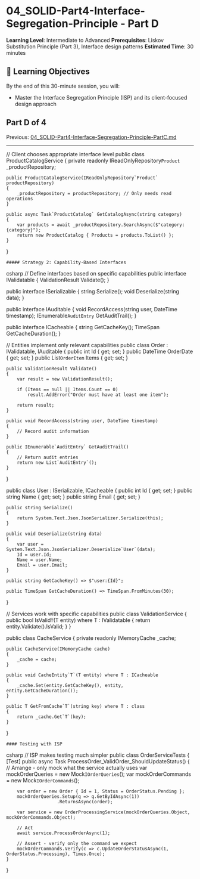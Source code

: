 # 04_SOLID-Part4-Interface-Segregation-Principle - Part D

**Learning Level**: Intermediate to Advanced 
**Prerequisites**: Liskov Substitution Principle (Part 3), Interface design patterns 
**Estimated Time**: 30 minutes 

## 🎯 Learning Objectives

By the end of this 30-minute session, you will:

- Master the Interface Segregation Principle (ISP) and its client-focused design approach

## Part D of 4

Previous: [04_SOLID-Part4-Interface-Segregation-Principle-PartC.md](04_SOLID-Part4-Interface-Segregation-Principle-PartC.md)

---

// Client chooses appropriate interface level
public class ProductCatalogService
{
    private readonly IReadOnlyRepository`Product` _productRepository;

    public ProductCatalogService(IReadOnlyRepository`Product` productRepository)
    {
        _productRepository = productRepository; // Only needs read operations
    }

    public async Task`ProductCatalog` GetCatalogAsync(string category)
    {
        var products = await _productRepository.SearchAsync($"category:{category}");
        return new ProductCatalog { Products = products.ToList() };
    }
}

    ##### Strategy 2: Capability-Based Interfaces
csharp
// Define interfaces based on specific capabilities
public interface IValidatable
{
    ValidationResult Validate();
}

public interface ISerializable
{
    string Serialize();
    void Deserialize(string data);
}

public interface IAuditable
{
    void RecordAccess(string user, DateTime timestamp);
    IEnumerable`AuditEntry` GetAuditTrail();
}

public interface ICacheable
{
    string GetCacheKey();
    TimeSpan GetCacheDuration();
}

// Entities implement only relevant capabilities
public class Order : IValidatable, IAuditable
{
    public int Id { get; set; }
    public DateTime OrderDate { get; set; }
    public List`OrderItem` Items { get; set; }

    public ValidationResult Validate()
    {
        var result = new ValidationResult();

        if (Items == null || Items.Count == 0)
            result.AddError("Order must have at least one item");

        return result;
    }

    public void RecordAccess(string user, DateTime timestamp)
    {
        // Record audit information
    }

    public IEnumerable`AuditEntry` GetAuditTrail()
    {
        // Return audit entries
        return new List`AuditEntry`();
    }
}

public class User : ISerializable, ICacheable
{
    public int Id { get; set; }
    public string Name { get; set; }
    public string Email { get; set; }

    public string Serialize()
    {
        return System.Text.Json.JsonSerializer.Serialize(this);
    }

    public void Deserialize(string data)
    {
        var user = System.Text.Json.JsonSerializer.Deserialize`User`(data);
        Id = user.Id;
        Name = user.Name;
        Email = user.Email;
    }

    public string GetCacheKey() => $"user:{Id}";

    public TimeSpan GetCacheDuration() => TimeSpan.FromMinutes(30);
}

// Services work with specific capabilities
public class ValidationService
{
    public bool IsValid`T`(T entity) where T : IValidatable
    {
        return entity.Validate().IsValid;
    }
}

public class CacheService
{
    private readonly IMemoryCache _cache;

    public CacheService(IMemoryCache cache)
    {
        _cache = cache;
    }

    public void CacheEntity`T`(T entity) where T : ICacheable
    {
        _cache.Set(entity.GetCacheKey(), entity, entity.GetCacheDuration());
    }

    public T GetFromCache`T`(string key) where T : class
    {
        return _cache.Get`T`(key);
    }
}

    #### Testing with ISP
csharp
// ISP makes testing much simpler
public class OrderServiceTests
{
    [Test]
    public async Task ProcessOrder_ValidOrder_ShouldUpdateStatus()
    {
        // Arrange - only mock what the service actually uses
        var mockOrderQueries = new Mock`IOrderQueries`();
        var mockOrderCommands = new Mock`IOrderCommands`();

        var order = new Order { Id = 1, Status = OrderStatus.Pending };
        mockOrderQueries.Setup(q => q.GetByIdAsync(1))
                       .ReturnsAsync(order);

        var service = new OrderProcessingService(mockOrderQueries.Object, mockOrderCommands.Object);

        // Act
        await service.ProcessOrderAsync(1);

        // Assert - verify only the command we expect
        mockOrderCommands.Verify(c => c.UpdateOrderStatusAsync(1, OrderStatus.Processing), Times.Once);
    }
}

